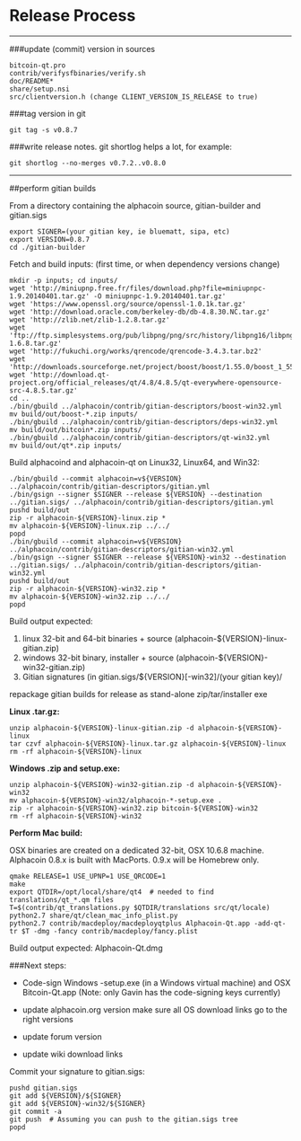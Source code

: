Release Process
====================

* * *

###update (commit) version in sources


	bitcoin-qt.pro
	contrib/verifysfbinaries/verify.sh
	doc/README*
	share/setup.nsi
	src/clientversion.h (change CLIENT_VERSION_IS_RELEASE to true)

###tag version in git

	git tag -s v0.8.7

###write release notes. git shortlog helps a lot, for example:

	git shortlog --no-merges v0.7.2..v0.8.0

* * *

##perform gitian builds

 From a directory containing the alphacoin source, gitian-builder and gitian.sigs
  
	export SIGNER=(your gitian key, ie bluematt, sipa, etc)
	export VERSION=0.8.7
	cd ./gitian-builder

 Fetch and build inputs: (first time, or when dependency versions change)

	mkdir -p inputs; cd inputs/
	wget 'http://miniupnp.free.fr/files/download.php?file=miniupnpc-1.9.20140401.tar.gz' -O miniupnpc-1.9.20140401.tar.gz'
	wget 'https://www.openssl.org/source/openssl-1.0.1k.tar.gz'
	wget 'http://download.oracle.com/berkeley-db/db-4.8.30.NC.tar.gz'
	wget 'http://zlib.net/zlib-1.2.8.tar.gz'
	wget 'ftp://ftp.simplesystems.org/pub/libpng/png/src/history/libpng16/libpng-1.6.8.tar.gz'
	wget 'http://fukuchi.org/works/qrencode/qrencode-3.4.3.tar.bz2'
	wget 'http://downloads.sourceforge.net/project/boost/boost/1.55.0/boost_1_55_0.tar.bz2'
	wget 'http://download.qt-project.org/official_releases/qt/4.8/4.8.5/qt-everywhere-opensource-src-4.8.5.tar.gz'
	cd ..
	./bin/gbuild ../alphacoin/contrib/gitian-descriptors/boost-win32.yml
	mv build/out/boost-*.zip inputs/
	./bin/gbuild ../alphacoin/contrib/gitian-descriptors/deps-win32.yml
	mv build/out/bitcoin*.zip inputs/
	./bin/gbuild ../alphacoin/contrib/gitian-descriptors/qt-win32.yml
	mv build/out/qt*.zip inputs/

 Build alphacoind and alphacoin-qt on Linux32, Linux64, and Win32:
  
	./bin/gbuild --commit alphacoin=v${VERSION} ../alphacoin/contrib/gitian-descriptors/gitian.yml
	./bin/gsign --signer $SIGNER --release ${VERSION} --destination ../gitian.sigs/ ../alphacoin/contrib/gitian-descriptors/gitian.yml
	pushd build/out
	zip -r alphacoin-${VERSION}-linux.zip *
	mv alphacoin-${VERSION}-linux.zip ../../
	popd
	./bin/gbuild --commit alphacoin=v${VERSION} ../alphacoin/contrib/gitian-descriptors/gitian-win32.yml
	./bin/gsign --signer $SIGNER --release ${VERSION}-win32 --destination ../gitian.sigs/ ../alphacoin/contrib/gitian-descriptors/gitian-win32.yml
	pushd build/out
	zip -r alphacoin-${VERSION}-win32.zip *
	mv alphacoin-${VERSION}-win32.zip ../../
	popd

  Build output expected:

  1. linux 32-bit and 64-bit binaries + source (alphacoin-${VERSION}-linux-gitian.zip)
  2. windows 32-bit binary, installer + source (alphacoin-${VERSION}-win32-gitian.zip)
  3. Gitian signatures (in gitian.sigs/${VERSION}[-win32]/(your gitian key)/

repackage gitian builds for release as stand-alone zip/tar/installer exe

**Linux .tar.gz:**

	unzip alphacoin-${VERSION}-linux-gitian.zip -d alphacoin-${VERSION}-linux
	tar czvf alphacoin-${VERSION}-linux.tar.gz alphacoin-${VERSION}-linux
	rm -rf alphacoin-${VERSION}-linux

**Windows .zip and setup.exe:**

	unzip alphacoin-${VERSION}-win32-gitian.zip -d alphacoin-${VERSION}-win32
	mv alphacoin-${VERSION}-win32/alphacoin-*-setup.exe .
	zip -r alphacoin-${VERSION}-win32.zip bitcoin-${VERSION}-win32
	rm -rf alphacoin-${VERSION}-win32

**Perform Mac build:**

  OSX binaries are created on a dedicated 32-bit, OSX 10.6.8 machine.
  Alphacoin 0.8.x is built with MacPorts.  0.9.x will be Homebrew only.

	qmake RELEASE=1 USE_UPNP=1 USE_QRCODE=1
	make
	export QTDIR=/opt/local/share/qt4  # needed to find translations/qt_*.qm files
	T=$(contrib/qt_translations.py $QTDIR/translations src/qt/locale)
	python2.7 share/qt/clean_mac_info_plist.py
	python2.7 contrib/macdeploy/macdeployqtplus Alphacoin-Qt.app -add-qt-tr $T -dmg -fancy contrib/macdeploy/fancy.plist

 Build output expected: Alphacoin-Qt.dmg

###Next steps:

* Code-sign Windows -setup.exe (in a Windows virtual machine) and
  OSX Bitcoin-Qt.app (Note: only Gavin has the code-signing keys currently)

* update alphacoin.org version
  make sure all OS download links go to the right versions

* update forum version

* update wiki download links

Commit your signature to gitian.sigs:

	pushd gitian.sigs
	git add ${VERSION}/${SIGNER}
	git add ${VERSION}-win32/${SIGNER}
	git commit -a
	git push  # Assuming you can push to the gitian.sigs tree
	popd

